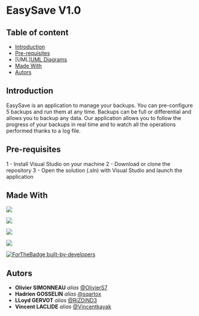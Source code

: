 # EasySave V1.0

## Table of content

- [Introduction](#Introduction)
- [Pre-requisites](#Pre-requisites)
- [UML]<a href="https://github.com/OlivierS7/EasySave/tree/easysave/v1.0/UML" >UML Diagrams</a>
- [Made With](#Made-With)
- [Autors](#Autors)

## Introduction

EasySave is an application to manage your backups. You can pre-configure 5 backups and run them at any time. Backups can be full or differential and allows you to backup any data. Our application allows you to follow the progress of your backups in real time and to watch all the operations performed thanks to a log file.
## Pre-requisites

 1 - Install Visual Studio on your machine
 2 - Download or clone the repository
 3 - Open the solution (.sln) with Visual Studio and launch the application

## Made With

[<img src="https://img.shields.io/badge/c%23%20-%23239120.svg?&style=for-the-badge&logo=c-sharp&logoColor=white"/>](https://fr.wikipedia.org/wiki/C_sharp)

[<img src="https://img.shields.io/badge/git%20-%23F05033.svg?&style=for-the-badge&logo=git&logoColor=white"/>](https://fr.wikipedia.org/wiki/Git)

[<img src="https://img.shields.io/badge/github%20-%23121011.svg?&style=for-the-badge&logo=github&logoColor=white"/>](https://fr.wikipedia.org/wiki/GitHub)

[<img src="https://img.shields.io/badge/azure%20-%230072C6.svg?&style=for-the-badge&logo=azure-devops&logoColor=white"/>](https://en.wikipedia.org/wiki/Azure_DevOps)

[![ForTheBadge built-by-developers](http://ForTheBadge.com/images/badges/built-by-developers.svg)](https://GitHub.com/OlivierS7/EasySave)

## Autors

* **Olivier SIMONNEAU** _alias_ [@OlivierS7](https://github.com/OlivierS7)
* **Hadrien GOSSELIN** _alias_ [@sqartox](https://github.com/sqartox)
* **LLoyd GERVOT** _alias_ [@RiZDiND3](https://github.com/RiZDiND3)
* **Vincent LACLIDE** _alias_ [@Vincentkayak](https://github.com/Vincentkayak)
